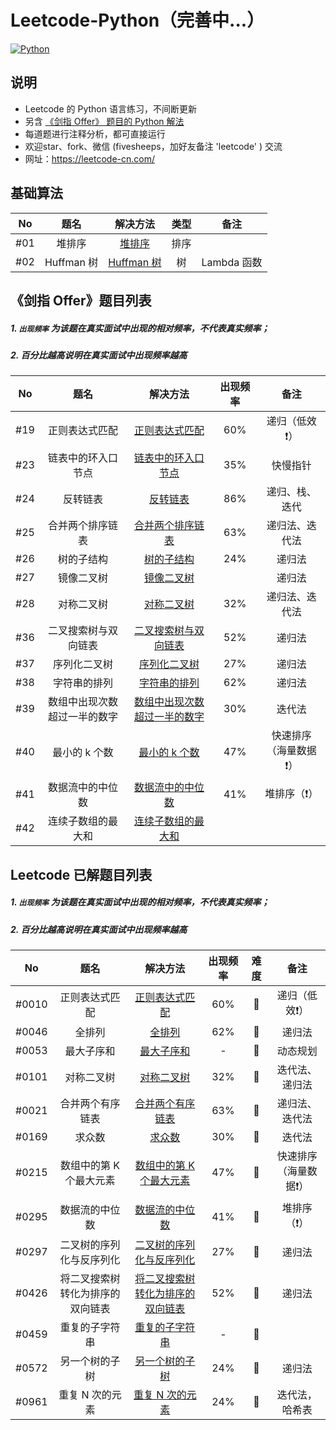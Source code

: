 # Leetcode-Python（完善中...）
[![Python](https://img.shields.io/badge/python-3.5|3.6|3.7-blue.svg)](-)



## 说明

- Leetcode 的 Python 语言练习，不间断更新
- 另含 [《剑指 Offer》 题目的 Python 解法](./《剑指%20Offer》/)
- 每道题进行注释分析，都可直接运行
- 欢迎star、fork、微信 (fivesheeps，加好友备注 'leetcode' ) 交流
- 网址：https://leetcode-cn.com/



## 基础算法

|  No  |    题名    |                      解决方法                      | 类型 |    备注     |
| :--: | :--------: | :------------------------------------------------: | :--: | :---------: |
| #01  |   堆排序   |    [堆排序](基础算法/01.Heap-sort.py)     | 排序 |             |
| #02  | Huffman 树 | [Huffman 树](基础算法/02.Huffman-tree.py) |  树  | Lambda 函数 |



## 《剑指 Offer》题目列表

##### 1. `出现频率`  为该题在真实面试中出现的相对频率，不代表真实频率；

##### 2. 百分比越高说明在真实面试中出现频率越高

|  No  |                题名                |                           解决方法                           | 出现频率 |            备注             |
| :--: | :--------------------------------: | :----------------------------------------------------------: | :------: | :-------------------------: |
| #19  |           正则表达式匹配           |  [正则表达式匹配](./《剑指%20Offer》/19.正则表达式匹配.py)   |   60%    |        递归（低效❗️）        |
| #23  |         链表中的环入口节点         | [链表中的环入口节点](./《剑指%20Offer》/23.链表中环的入口节点.py) |   35%    |          快慢指针           |
| #24  |              反转链表              |        [反转链表](./《剑指%20Offer》/24.反转链表.py)         |   86%    |       递归、栈、迭代        |
| #25  |          合并两个排序链表          | [合并两个排序链表](./《剑指%20Offer》/25.合并两个排序链表.py) |   63%    |       递归法、迭代法        |
| #26  |             树的子结构             |      [树的子结构](./《剑指%20Offer》/26.树的子结构.py)       |   24%    |           递归法            |
| #27  |             镜像二叉树             |      [镜像二叉树](./《剑指%20Offer》/27.镜像二叉树.py)       |          |           递归法            |
| #28  |             对称二叉树             |      [对称二叉树](./《剑指%20Offer》/28.对称二叉树.py)       |   32%    |       递归法、迭代法        |
| #36  |        二叉搜索树与双向链表        | [二叉搜索树与双向链表](./《剑指%20Offer》/36.二叉搜索树与双向链表.py) |   52%    |           递归法            |
| #37  |            序列化二叉树            |    [序列化二叉树](./《剑指%20Offer》/37.序列化二叉树.py)     |   27%    |           递归法            |
| #38  |            字符串的排列            |    [字符串的排列](./《剑指%20Offer》/38.字符串的排列.py)     |   62%    |           递归法            |
| #39  | 数组中出现次数<br />超过一半的数字 | [数组中出现次数<br />超过一半的数字](./《剑指%20Offer》/39.数组中出现次数超过一半的数字.py) |   30%    |           迭代法            |
| #40  |           最小的 k 个数            |    [最小的 k 个数](./《剑指%20Offer》/40.最小的k个数.py)     |   47%    | 快速排序<br />（海量数据❗️） |
| #41  |          数据流中的中位数          | [数据流中的中位数](./《剑指%20Offer》/41.数据流中的中位数.py) |   41%    |         堆排序（❗️）         |
| #42  |         连续子数组的最大和         | [连续子数组的最大和](./《剑指%20Offer》/42.连续子数组的最大和.py) |          |                             |



## Leetcode 已解题目列表

##### 1. `出现频率`  为该题在真实面试中出现的相对频率，不代表真实频率；

##### 2. 百分比越高说明在真实面试中出现频率越高

|  No   |                  题名                  |                           解决方法                           | 出现频率 | 难度 |            备注             |
| :---: | :------------------------------------: | :----------------------------------------------------------: | :------: | :--: | :-------------------------: |
| #0010 |             正则表达式匹配             |   [正则表达式匹配](./0010.Regular-expression-matching.py)    |   60%    |  🍅   |        递归（低效❗️）        |
| #0046 |                 全排列                 |               [全排列](./0046.Permutations.py)               |   62%    |  🍊   |           递归法            |
| #0053 |               最大子序和               |           [最大子序和](./0053.Maximum-subarray.py)           |    -     |  🍏   |          动态规划           |
| #0101 |               对称二叉树               |            [对称二叉树](./0101.Symmetric-tree.py)            |   32%    |  🍏   |       迭代法、递归法        |
| #0021 |            合并两个有序链表            |     [合并两个有序链表](./0021.Merge-two-sorted-lists.py)     |   63%    |  🍏   |       递归法、迭代法        |
| #0169 |                 求众数                 |             [求众数](./0169.Majority-element.py)             |   30%    |  🍏   |           迭代法            |
| #0215 |        数组中的第 K 个最大元素         | [数组中的第 K 个最大元素](./0215.Kth-largest-element-in-an-array.py) |   47%    |  🍊   | 快速排序<br />（海量数据❗️） |
| #0295 |             数据流的中位数             |   [数据流的中位数](./0295.Find-median-from-data-stream.py)   |   41%    |  🍅   |         堆排序（❗️）         |
| #0297 |        二叉树的序列化与反序列化        | [二叉树的序列化与反序列化](./0297.Serialize-and-deserialize-binary-tree.py) |   27%    |  🍅   |           递归法            |
| #0426 | 将二叉搜索树<br />转化为排序的双向链表 | [将二叉搜索树<br />转化为排序的双向链表](./0426.Convert-binary-search-tree-to-sorted-doubly-linked-list.py) |   52%    |  🍊   |           递归法            |
| #0459 |             重复的子字符串             |    [重复的子字符串](./0459.Repeated-substring-pattern.py)    |    -     |  🍏   |                             |
| #0572 |             另一个树的子树             |     [另一个树的子树](./0572.Subtree-of-another-tree.py)      |   24%    |  🍏   |           递归法            |
| #0961 |            重复 N 次的元素             | [重复 N 次的元素](./0961.N-repeated-element-in-size-2n-array.py) |   24%    |  🍏   |       迭代法，哈希表        |

